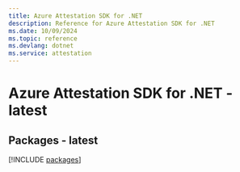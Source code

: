 ```yaml
---
title: Azure Attestation SDK for .NET
description: Reference for Azure Attestation SDK for .NET
ms.date: 10/09/2024
ms.topic: reference
ms.devlang: dotnet
ms.service: attestation
---
```

# Azure Attestation SDK for .NET - latest
## Packages - latest
[!INCLUDE [packages](attestation-index.md)]